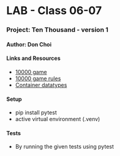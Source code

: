 # LAB - Class 06-07

### Project: Ten Thousand - version 1

#### Author: Don Choi

#### Links and Resources

- [10000 game](http://www.playonlinedicegames.com/farkle)
- [10000 game rules](https://en.wikipedia.org/wiki/Dice_10000)
- [Container datatypes](https://docs.python.org/3/library/collections.html)

#### Setup

- pip install pytest
- active virtual environment (.venv)

#### Tests

- By running the given tests using pytest

